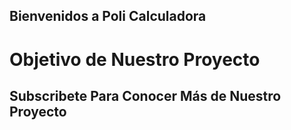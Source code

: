 ## Bienvenidos a Poli Calculadora

# Objetivo de Nuestro Proyecto




## Subscribete Para Conocer Más de Nuestro Proyecto







